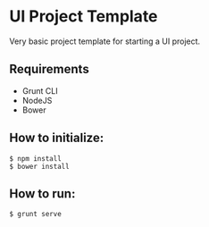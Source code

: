 # UI Project Template #

Very basic project template for starting a UI project.

## Requirements ##
* Grunt CLI
* NodeJS
* Bower

## How to initialize: ##

    $ npm install
    $ bower install

## How to run: ##
    $ grunt serve